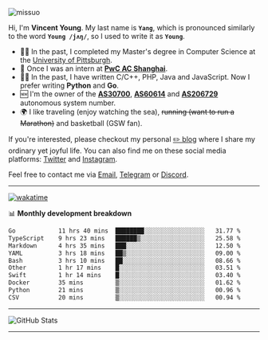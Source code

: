 <p align="left"> <img src="https://komarev.com/ghpvc/?username=missuo&label=Profile%20views&color=0e75b6&style=flat" alt="missuo" /> </p>


Hi, I'm **Vincent Young**. My last name is **`Yang`**, which is pronounced similarly to the word **`Young /jʌŋ/`**, so I used to write it as **`Young`**. 

-  👨‍🎓 In the past, I completed my Master's degree in Computer Science at the [University of Pittsburgh](https://www.pitt.edu).
-  💼 Once I was an intern at **[PwC AC Shanghai](https://www.linkedin.com/company/pwc-ac-shanghai/)**.
-  👨‍💻 In the past, I have written C/C++, PHP, Java and JavaScript. Now I prefer writing **Python** and **Go**.
-  🆕 I'm the owner of the **[AS30700](https://bgp.tools/as/30700)**, **[AS60614](https://bgp.tools/as/60614)** and **[AS206729](https://bgp.tools/as/206729)** autonomous system number.
-  🌍 I like traveling (enjoy watching the sea), ~~running (want to run a Marathon)~~ and basketball (GSW fan).

If you're interested, please checkout my personal [✏️ blog](https://missuo.me/) where I share my ordinary yet joyful life. You can also find me on these social media platforms: [Twitter](https://twitter.com/m1ssuo) and [Instagram](https://www.instagram.com/missuo.me).

Feel free to contact me via <a href="mailto:me@owo.nz">Email</a>, [Telegram](https://t.me/missuo) or [Discord](https://discordapp.com/users/missuo#7448).

-------

[![wakatime](https://wakatime.com/badge/user/c13cd961-40ca-417a-afb6-1f9ea8ac295c.svg)](https://wakatime.com/@missuo)

📊 **Monthly development breakdown**
<!--START_SECTION:waka-->

```txt
Go            11 hrs 40 mins  ████████░░░░░░░░░░░░░░░░░   31.77 %
TypeScript    9 hrs 23 mins   ██████▒░░░░░░░░░░░░░░░░░░   25.58 %
Markdown      4 hrs 35 mins   ███░░░░░░░░░░░░░░░░░░░░░░   12.50 %
YAML          3 hrs 18 mins   ██▒░░░░░░░░░░░░░░░░░░░░░░   09.00 %
Bash          3 hrs 10 mins   ██░░░░░░░░░░░░░░░░░░░░░░░   08.66 %
Other         1 hr 17 mins    █░░░░░░░░░░░░░░░░░░░░░░░░   03.51 %
Swift         1 hr 14 mins    █░░░░░░░░░░░░░░░░░░░░░░░░   03.40 %
Docker        35 mins         ▒░░░░░░░░░░░░░░░░░░░░░░░░   01.62 %
Python        21 mins         ▒░░░░░░░░░░░░░░░░░░░░░░░░   00.96 %
CSV           20 mins         ▒░░░░░░░░░░░░░░░░░░░░░░░░   00.94 %
```

<!--END_SECTION:waka-->

-------

![GitHub Stats](https://github-readme-stats-opal-alpha-76.vercel.app/api?username=missuo&show_icons=true&theme=transparent)

-------

